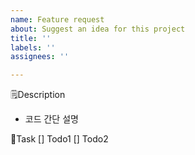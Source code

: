 ```yaml
---
name: Feature request
about: Suggest an idea for this project
title: ''
labels: ''
assignees: ''

---
```


🗒️Description
- 코드 간단 설명

📍Task
[] Todo1
[] Todo2

